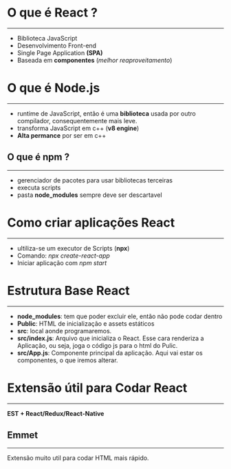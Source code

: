 # O que é React ?

---

- Biblioteca JavaScript
- Desenvolvimento Front-end
- Single Page Application **(SPA)**
- Baseada em **componentes** (_melhor reaproveitamento_)

# O que é Node.js

---

- runtime de JavaScript, então é uma **biblioteca** usada por outro compilador, consequentemente mais leve.
- transforma JavaScript em c++ (**v8 engine**)
- **Alta permance** por ser em c++

## O que é npm ?

---

- gerenciador de pacotes para usar bibliotecas terceiras
- executa scripts
- pasta **node_modules** sempre deve ser descartavel

# Como criar aplicações React

---

- ultiliza-se um executor de Scripts (**npx**)
- Comando: _npx create-react-app <nome>_
- Iniciar aplicação com _npm start_

# Estrutura Base React

---

- **node_modules**: tem que poder excluir ele, então não pode codar dentro
- **Public**: HTML de inicialização e assets estáticos
- **src**: local aonde programaremos.
- **src/index.js**: Arquivo que inicializa o React. Esse cara renderiza a Aplicação, ou seja, joga o código js para o html do Pulic.
- **src/App.js**: Componente principal da aplicação. Aqui vai estar os componentes, o que iremos alterar.


# Extensão útil para Codar React
---

**EST + React/Redux/React-Native**

## Emmet 
---

Extensão muito util para codar HTML mais rápido.
